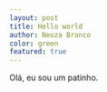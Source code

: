 ```yaml
---
layout: post
title: Hello world
author: Neuza Branco
color: green
featured: true
---
```


Olá, eu sou um patinho.